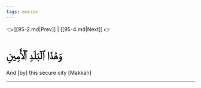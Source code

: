 ```yaml
---
tags: meccan
---
```


👈 [[95-2.md|Prev]] | [[95-4.md|Next]] 👉

# وَهَٰذَا ٱلۡبَلَدِ ٱلۡأَمِينِ

And [by] this secure city [Makkah]

---

